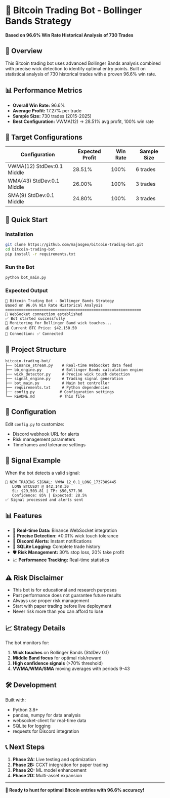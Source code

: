 # 🤖 Bitcoin Trading Bot - Bollinger Bands Strategy

**Based on 96.6% Win Rate Historical Analysis of 730 Trades**

## 🎯 Overview

This Bitcoin trading bot uses advanced Bollinger Bands analysis combined with precise wick detection to identify optimal entry points. Built on statistical analysis of 730 historical trades with a proven 96.6% win rate.

## 📊 Performance Metrics

- **Overall Win Rate:** 96.6%
- **Average Profit:** 17.27% per trade
- **Sample Size:** 730 trades (2015-2025)
- **Best Configuration:** VWMA(12) → 28.51% avg profit, 100% win rate

## 🎯 Target Configurations

| Configuration | Expected Profit | Win Rate | Sample Size |
|---------------|-----------------|----------|-------------|
| VWMA(12) StdDev:0.1 Middle | 28.51% | 100% | 6 trades |
| WMA(43) StdDev:0.1 Middle | 26.00% | 100% | 3 trades |
| SMA(9) StdDev:0.1 Middle | 24.80% | 100% | 3 trades |

## 🚀 Quick Start

### Installation
```bash
git clone https://github.com/majasgeo/bitcoin-trading-bot.git
cd bitcoin-trading-bot
pip install -r requirements.txt
```

### Run the Bot
```bash
python bot_main.py
```

### Expected Output
```
🤖 Bitcoin Trading Bot - Bollinger Bands Strategy
Based on 96.6% Win Rate Historical Analysis
============================================================
📡 WebSocket connection established
✅ Bot started successfully
🎯 Monitoring for Bollinger Band wick touches...
💰 Current BTC Price: $42,150.50
🔗 Connection: ✅ Connected
```

## 📁 Project Structure

```
bitcoin-trading-bot/
├── binance_stream.py    # Real-time WebSocket data feed
├── bb_engine.py         # Bollinger Bands calculation engine
├── wick_detector.py     # Precise wick touch detection
├── signal_engine.py     # Trading signal generation
├── bot_main.py          # Main bot controller
├── requirements.txt     # Python dependencies
├── config.py           # Configuration settings
└── README.md           # This file
```

## 🔧 Configuration

Edit `config.py` to customize:
- Discord webhook URL for alerts
- Risk management parameters
- Timeframes and tolerance settings

## 🚨 Signal Example

When the bot detects a valid signal:
```
🚨 NEW TRADING SIGNAL: VWMA_12_0.1_LONG_1737389445
   LONG BTCUSDT @ $42,148.30
   SL: $29,503.81 | TP: $50,577.96
   Confidence: 85% | Expected: 28.5%
✅ Signal processed and alerts sent
```

## 📊 Features

- 📡 **Real-time Data:** Binance WebSocket integration
- 🎯 **Precise Detection:** ±0.01% wick touch tolerance
- 📱 **Discord Alerts:** Instant notifications
- 💾 **SQLite Logging:** Complete trade history
- 🛡️ **Risk Management:** 30% stop loss, 20% take profit
- 📈 **Performance Tracking:** Real-time statistics

## ⚠️ Risk Disclaimer

- This bot is for educational and research purposes
- Past performance does not guarantee future results
- Always use proper risk management
- Start with paper trading before live deployment
- Never risk more than you can afford to lose

## 📈 Strategy Details

The bot monitors for:
1. **Wick touches** on Bollinger Bands (StdDev 0.1)
2. **Middle Band focus** for optimal risk/reward
3. **High confidence signals** (>70% threshold)
4. **VWMA/WMA/SMA** moving averages with periods 9-43

## 🛠️ Development

Built with:
- Python 3.8+
- pandas, numpy for data analysis
- websocket-client for real-time data
- SQLite for logging
- requests for Discord integration

## 📞 Next Steps

1. **Phase 2A:** Live testing and optimization
2. **Phase 2B:** CCXT integration for paper trading
3. **Phase 2C:** ML model enhancement
4. **Phase 2D:** Multi-asset expansion

---

**🎯 Ready to hunt for optimal Bitcoin entries with 96.6% accuracy!**